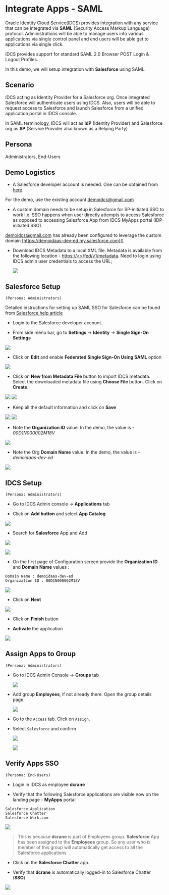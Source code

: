 # Integrate Apps - SAML

Oracle Identity Cloud Service(IDCS) provides integration with any service that can be integrated via **SAML** (Security Access Markup Language) protocol. Administrations will be able to manage users into various applications via single control panel and end users will be able get to applications via single click.

IDCS provides support for standard SAML 2.0 Browser POST Login & Logout Profiles.

In this demo, we will setup integration with **Salesforce** using SAML.

## Scenario

IDCS acting as Identity Provider for a Salesforce org. Once integrated Salesforce will authenticate users using IDCS. Also, users will be able to request access to Salesforce and launch Salesforce from a unified application portal in IDCS console.

In SAML terminology, IDCS will act as **IdP** (Identity Provider) and Salesforce org as **SP** (Service Provider also known as a Relying Party)

## Persona

Administrators, End-Users

## Demo Logistics

* A Salesforce developer account is needed. One can be obtained from [here](https://developer.salesforce.com/signup?d=70130000000td6N).

For the demo, use the existing account [demoidcs@gmail.com]()

* A custom domain needs to be setup in Salesforce for SP-initiated SSO to work i.e. SSO happens when user directly attempts to access Salesforce as opposed to accessing Salesforce App from IDCS MyApps portal (IDP-initiated SSO).

[demoidcs@gmail.com]() has already been configured to leverage the custom domain [https://demoidaas-dev-ed.my.salesforce.com]()

* Download IDCS Metadata to a local XML file. Metadata is available from the following location - [https://<<IDCSHOST>>/fed/v1/metadata](). Need to login using IDCS admin user credentials to access the URL;

	![](images/IA-SAML-1.png)
	
## Salesforce Setup
`(Persona: Administrators)`

Detailed instructions for setting up SAML SSO for Salesforce can be found from [Salesforce help article](https://help.salesforce.com/articleView?id=sso_saml.htm&type=5)


* Login to the Salesforce developer account.

* From side menu bar, go to **Settings** -> **Identity** -> **Single Sign-On Settings**

![](images/IA-SAML-2.png)

* Click on **Edit** and enable **Federated Single Sign-On Using SAML** option

![](images/IA-SAML-3.png)

* Click on **New from Metadata File** button to import IDCS metadata. Select the downloaded metadata file using **Choose File** button. Click on **Create**.

![](images/IA-SAML-4.png)
![](images/IA-SAML-5.png)

* Keep all the default information and click on **Save**

![](images/IA-SAML-6.png)
![](images/IA-SAML-7.png)

* Note the **Organization ID** value. In the demo, the value is - *00D1N000002M18V*

![](images/IA-SAML-8.png)

* Note the Org **Domain Name** value. In the demo, the value is - *demoidaas-dev-ed*

![](images/IA-SAML-9.png)
	
## IDCS Setup
`(Persona: Administrators)`

* Go to IDCS Admin console -> **Applications** tab

* Click on **Add button** and select **App Catalog**

![](images/IA-SAML-10.png)

* Search for **Salesforce** App and Add 

![](images/IA-SAML-11.png)
	
![](images/IA-SAML-12.png)


* On the first page of Configuration screen provide the **Organization ID** and **Domain Name** values :

```	
Domain Name : demoidaas-dev-ed
Organization ID : 00D1N000002M18V
```
![](images/IA-SAML-14.png)

* Click on **Next** 

![](images/IA-SAML-15.png)

* Click on **Finish** button  

* **Activate** the application 

![](images/IA-SAML-16.png)

## Assign Apps to Group
`(Persona: Administrators)`

* Go to IDCS Admin Console -> **Groups** tab 

	![](images/IA-SAML-17.png)

* Add group **Employees**, if not already there. Open the group details page.

	![](images/IA-SAML-18.png)

* Go to the `Access` tab. Click on `Assign`. 

* Select `Salesforce` and confirm 

	![](images/IA-SAML-19.png)
	
	![](images/IA-SAML-20.png)
	
	
## Verify Apps SSO
`(Persona: End-Users)`

* Login in IDCS as employee **dcrane**
		
* Verify that the following Salesforce applications are visible now on the landing page - **MyApps** portal

```
Salesforce Application
Salesforce Chatter
Salesforce Work.com
```
	
![](images/IA-SAML-21.png)

<blockquote>This is because <b>dcrane</b> is part of Employees group. <b>Salesforce</b> App has been assigned to the <b>Employees</b> group. So any user who is member of this group will automatically get access to all the Salesforce applications</blockquote>

* Click on the **Salesforce Chatter** app. 

* Verify that **dcrane** is automatically logged-in to Salesforce Chatter (**SSO**)

![](images/IA-SAML-22.png)
	

